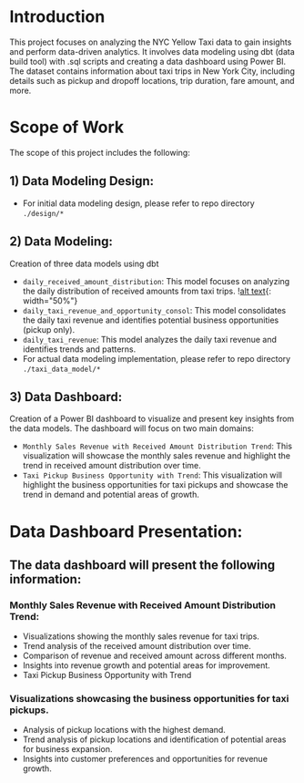 
# Introduction
This project focuses on analyzing the NYC Yellow Taxi data to gain insights and perform data-driven analytics. It involves data modeling using dbt (data build tool) with .sql scripts and creating a data dashboard using Power BI. The dataset contains information about taxi trips in New York City, including details such as pickup and dropoff locations, trip duration, fare amount, and more.


# Scope of Work
The scope of this project includes the following:

## 1) Data Modeling Design:
- For initial data modeling design, please refer to repo directory `./design/*`

## 2) Data Modeling:
Creation of three data models using dbt 
- `daily_received_amount_distribution`: This model focuses on analyzing the daily distribution of received amounts from taxi trips. \![alt text](https://github.com/charlesmakmtc/portfolios/blob/main/data_project__nyc_yellow_taxi_data_analytic/datamodeling/data%20modeling%20-%20daily_received_amount_distribution.png?raw=true){: width="50%"}
- `daily_taxi_revenue_and_opportunity_consol`: This model consolidates the daily taxi revenue and identifies potential business opportunities (pickup only).
- `daily_taxi_revenue`: This model analyzes the daily taxi revenue and identifies trends and patterns.
- For actual data modeling implementation, please refer to repo directory `./taxi_data_model/*`






## 3) Data Dashboard:
Creation of a Power BI dashboard to visualize and present key insights from the data models.
The dashboard will focus on two main domains:
- `Monthly Sales Revenue with Received Amount Distribution Trend`: This visualization will showcase the monthly sales revenue and highlight the trend in received amount distribution over time.
- `Taxi Pickup Business Opportunity with Trend`: This visualization will highlight the business opportunities for taxi pickups and showcase the trend in demand and potential areas of growth.


# Data Dashboard Presentation:
## The data dashboard will present the following information:

### Monthly Sales Revenue with Received Amount Distribution Trend:
- Visualizations showing the monthly sales revenue for taxi trips.
- Trend analysis of the received amount distribution over time.
- Comparison of revenue and received amount across different months.
- Insights into revenue growth and potential areas for improvement.
- Taxi Pickup Business Opportunity with Trend

### Visualizations showcasing the business opportunities for taxi pickups.
- Analysis of pickup locations with the highest demand.
- Trend analysis of pickup locations and identification of potential areas for business expansion.
- Insights into customer preferences and opportunities for revenue growth.

